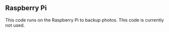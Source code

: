## Raspberry Pi
This code runs on the Raspberry Pi to backup photos. This code is currently
not used.
